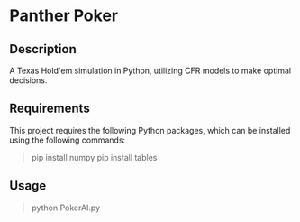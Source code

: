 # Panther Poker

## Description
A Texas Hold'em simulation in Python, utilizing CFR models to make optimal decisions. 

## Requirements
This project requires the following Python packages, which can be installed using the following commands:
> pip install numpy
> pip install tables

## Usage
> python PokerAI.py
